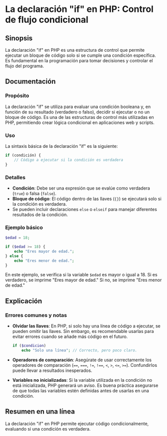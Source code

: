 <!--
Meta Description: # La declaración "if" en PHP: Control de flujo condicional ## Sinopsis La declaración "if" en PHP es una estructura de control que permite ejecutar un...
Meta Keywords: una, condición, php, código, edad
-->

# La declaración "if" en PHP: Control de flujo condicional

## Sinopsis
La declaración "if" en PHP es una estructura de control que permite ejecutar un bloque de código solo si se cumple una condición específica. Es fundamental en la programación para tomar decisiones y controlar el flujo del programa.

## Documentación
### Propósito
La declaración "if" se utiliza para evaluar una condición booleana y, en función de su resultado (verdadero o falso), decidir si ejecutar o no un bloque de código. Es una de las estructuras de control más utilizadas en PHP, permitiendo crear lógica condicional en aplicaciones web y scripts.

### Uso
La sintaxis básica de la declaración "if" es la siguiente:

```php
if (condición) {
    // Código a ejecutar si la condición es verdadera
}
```

### Detalles
- **Condición**: Debe ser una expresión que se evalúe como verdadera (`true`) o falsa (`false`).
- **Bloque de código**: El código dentro de las llaves (`{}`) se ejecutará solo si la condición es verdadera.
- Se pueden incluir declaraciones `else` o `elseif` para manejar diferentes resultados de la condición.

### Ejemplo básico
```php
$edad = 18;

if ($edad >= 18) {
    echo "Eres mayor de edad.";
} else {
    echo "Eres menor de edad.";
}
```

En este ejemplo, se verifica si la variable `$edad` es mayor o igual a 18. Si es verdadero, se imprime "Eres mayor de edad." Si no, se imprime "Eres menor de edad."

## Explicación
### Errores comunes y notas
- **Olvidar las llaves**: En PHP, si solo hay una línea de código a ejecutar, se pueden omitir las llaves. Sin embargo, es recomendable usarlas para evitar errores cuando se añade más código en el futuro.
  
  ```php
  if ($condicion)
      echo "Solo una línea"; // Correcto, pero poco claro.
  ```

- **Operadores de comparación**: Asegúrate de usar correctamente los operadores de comparación (`==`, `===`, `!=`, `!==`, `<`, `>`, `<=`, `>=`). Confundirlos puede llevar a resultados inesperados.
  
- **Variables no inicializadas**: Si la variable utilizada en la condición no está inicializada, PHP generará un aviso. Es buena práctica asegurarse de que todas las variables estén definidas antes de usarlas en una condición.

## Resumen en una línea
La declaración "if" en PHP permite ejecutar código condicionalmente, evaluando si una condición es verdadera.